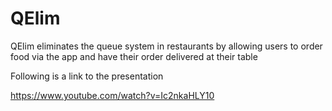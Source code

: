 # QElim
QElim eliminates the queue system in restaurants by allowing users to order food via the app and have their order delivered at their table

Following is a link to the presentation 

https://www.youtube.com/watch?v=Ic2nkaHLY10
